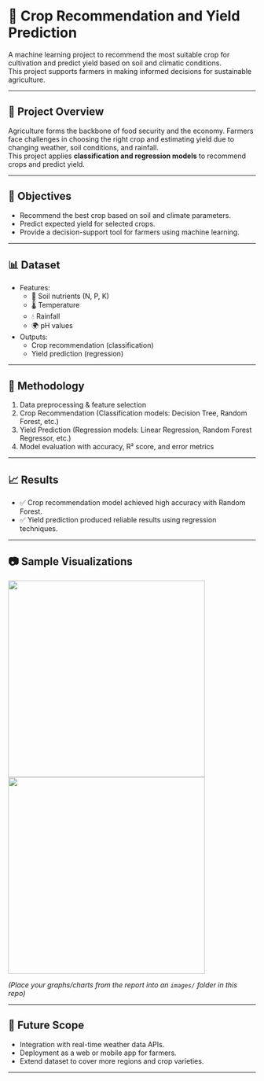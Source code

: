 # 🌾 Crop Recommendation and Yield Prediction  

A machine learning project to recommend the most suitable crop for cultivation and predict yield based on soil and climatic conditions.  
This project supports farmers in making informed decisions for sustainable agriculture.  

---

## 📌 Project Overview  
Agriculture forms the backbone of food security and the economy. Farmers face challenges in choosing the right crop and estimating yield due to changing weather, soil conditions, and rainfall.  
This project applies **classification and regression models** to recommend crops and predict yield.  

---

## 🎯 Objectives  
- Recommend the best crop based on soil and climate parameters.  
- Predict expected yield for selected crops.  
- Provide a decision-support tool for farmers using machine learning.  

---

## 📊 Dataset  
- Features:  
  - 🌱 Soil nutrients (N, P, K)  
  - 🌡️ Temperature  
  - 💧 Rainfall  
  - 🌍 pH values  
- Outputs:  
  - Crop recommendation (classification)  
  - Yield prediction (regression)  

---

## 🧠 Methodology  
1. Data preprocessing & feature selection  
2. Crop Recommendation (Classification models: Decision Tree, Random Forest, etc.)  
3. Yield Prediction (Regression models: Linear Regression, Random Forest Regressor, etc.)  
4. Model evaluation with accuracy, R² score, and error metrics  

---

## 📈 Results  
- ✅ Crop recommendation model achieved high accuracy with Random Forest.  
- ✅ Yield prediction produced reliable results using regression techniques.  
---

## 📷 Sample Visualizations  
<img src="[images/crop_prediction.png](https://github.com/Amruthakshaji2002/Crop-Recommendation-Yield-Prediction/blob/main/prediction5.png)" width="400">  
<img src="[images/yield_prediction.png](https://github.com/Amruthakshaji2002/Crop-Recommendation-Yield-Prediction/blob/main/prediction5.png)" width="400">  

*(Place your graphs/charts from the report into an `images/` folder in this repo)*  

---

## 🔮 Future Scope  
- Integration with real-time weather data APIs.  
- Deployment as a web or mobile app for farmers.  
- Extend dataset to cover more regions and crop varieties.  

---


